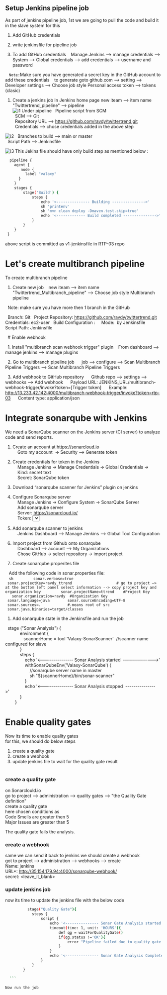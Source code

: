 ## Setup Jenkins pipeline job
As part of jenkins pipeline job, 1st we are going to pull the code and build it in the slave system for this
1. Add GitHub credentials 
1. write jenkinsfile for pipeline job

1. To add GitHub credentials 
   Manage Jenkins --> manage credentials --> System --> Global credentials --> add credentials --> username and password 

   `Note:`Make sure you have generated a secret key in the GitHub account to add these credentials 
   to generate goto github.com --> setting --> Developer settings --> Choose job style Personal access token --> tokens (clasic)

1. Create a jenkins job 
In Jenkins home page 
new iteam --> item name "Twittertrend_pipeline" --> pipeline  
![i1](https://user-images.githubusercontent.com/100523955/213704518-d21827fb-ebe6-497a-a1df-d3e25268c1e2.PNG)
Under pipeline 
  Pipeline script from SCM  
  SCM --> Git  
  Repository URL --> https://github.com/ravdy/twittertrend.git  
  Credentials --> chose credentials added in the above step  
  
  ![i2](https://user-images.githubusercontent.com/100523955/213705133-1f150598-ca3b-4a49-acfa-25eb05330f27.png)
  Branches to build --> main or master   
  Script Path --> Jenkinsfile   
  
  ![i3](https://user-images.githubusercontent.com/100523955/213705411-c470897a-d9b0-4ea5-8363-fb926dbe7201.png)
This Jekins file should have only build step as mentioned below :

```sh 
  pipeline {
    agent {
       node {
         label "valaxy"
      }
    }
    stages {
        stage('Build') {
            steps {
                echo '<--------------- Building --------------->'
                sh 'printenv'
                sh 'mvn clean deploy -Dmaven.test.skip=true'
                echo '<------------- Build completed --------------->'
            }
        }
    }
 }
```

above script is committed as v1-jenkinsfile in RTP-03 repo

# Let's create multibranch pipeline 
To create multibranch pipeline 
1. Create new job
   new iteam --> item name "Twittertrend_Multibranch_pipeline" --> Choose job style Multibranch pipeline

  Note: make sure you have more then 1 branch in the GitHub

  Branch: Git
  Project Repository: https://github.com/ravdy/twittertrend.git 
  Credentials: ec2-user
  Build Configuration : 
    Mode:  by Jenkinsfile
    Script Path: Jenkinsfile

  # Enable webhook

  1. Install "multibranch scan webhook trigger" plugin 
   From dashboard --> manage jenkins --> manage plugins 


  2. Go to multibranch pipeline job 
     job --> configure --> Scan Multibranch Pipeline Triggers --> Scan Multibranch Pipeline Triggers

  3. Add webhook to GitHub repository
     Github repo --> settings --> webhooks --> Add webhook 
     Payload URL: JENKINS_URL/multibranch-webhook-trigger/invoke?token=[Trigger token] 
     Example: http://13.233.42.142:4000/multibranch-webhook-trigger/invoke?token=rtp-03
     Content type: application/json 


# Integrate sonarqube with Jenkins
We need a SonarQube scanner on the Jenkins server (CI server) to analyze code and send reports. 

1. Create an account at https://sonarcloud.io  
    Goto my account  → Security --> Generate token   
1. Create credentials for token in the Jenkins  
   	Manage Jenkins → Manage Credentials → Global Credentials →  
    Kind: secret text   
    Secret: SonarQube token   
1. Download “sonarqube scanner for Jenkins” plugin on jenkins  
1. Configure Sonarqube server   
    Manage Jenkins → Configure System → SonarQube Server   
    Add sonarqube server   
    Server: https://sonarcloud.io/  
    Token: <Select tolek which added in the above step>  

1. Add sonarqube scanner to jenkins  
    Jenkins Dashboard --> Manage Jenkins --> Global Tool Configuration   

1. Import project from Github onto sonarqube   
    Dashboard --> account --> My Organizations     
    Chose GitHub → select repository → import project    

1. Create sonarqube.properites file     

   Add the following code in sonar.properties file:   
   ```sh   
     sonar.verbose=true     
     sonar.projectKey=ravdy_ttrend              
     # go to project —> at the bottom left panel select information --> copy project key and organization key   
     sonar.projectName=ttrend    #Project Key  
     sonar.organization=ravdy  #Organization Key  
     sonar.language=java  
     sonar.sourceEncoding=UTF-8  
     sonar.sources=.            #.means root of src  
     sonar.java.binaries=target/classes  
    ```  
1. Add sonarqube state in the Jenkinsfile and run the job   

  stage ("Sonar Analysis") {  
            environment {    
               scannerHome = tool 'Valaxy-SonarScanner'  //scanner name configured for slave    
            }   
            steps {   
                echo '<--------------- Sonar Analysis started  --------------->'   
                withSonarQubeEnv('Valaxy-SonarQube') {       
                    //sonarqube server name in master   
                    sh "${scannerHome}/bin/sonar-scanner"   
                }        
                echo '<--------------- Sonar Analysis stopped  --------------->'   
            }       
        }     

# Enable quality gates   
Now its time to enable quality gates    
for this, we should do below steps    
1. create a quality gate   
2. create a webhook     
3. update jenkins file to wait for the quality gate result    
  

### create a quality gate   
on Sonarclould.io     
go to project --> administration --> quality gates --> "the Quality Gate definition"   
create a quality gate   
here chosen conditions as   
Code Smells are greater then 5    
Major Issues are greater than 5    

The quality gate fails the analysis.   


### create a webhook  
same we can send it back to jenkins we should create a webhook  
got to project --> administration --> webhooks --> create    
Name: jenkins     
URL*: http://35.154.179.94:4000/sonarqube-webhook/  
secret: <leave_it_blank>  

### update jenkins job  
now its time to update the jenkins file with the below code  
```sh   
          stage("Quality Gate"){  
            steps {  
                script {
                    echo '<--------------- Sonar Gate Analysis started --------------->'   
                    timeout(time: 1, unit: 'HOURS'){  
                        def qg = waitForQualityGate()   
                        if(qg.status !='OK'){   
                            error "Pipeline failed due to quality gate failures: ${qg.status}"  
                        }  
                    }   
                    echo '<--------------- Sonar Gate Analysis Completed --------------->'  
                }   
            }   
        }   

  ```   

Now run the job    

